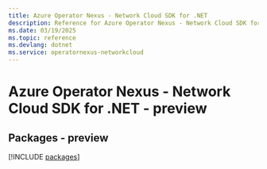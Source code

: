 ```yaml
---
title: Azure Operator Nexus - Network Cloud SDK for .NET
description: Reference for Azure Operator Nexus - Network Cloud SDK for .NET
ms.date: 03/19/2025
ms.topic: reference
ms.devlang: dotnet
ms.service: operatornexus-networkcloud
---
```

# Azure Operator Nexus - Network Cloud SDK for .NET - preview
## Packages - preview
[!INCLUDE [packages](operator-nexus---network-cloud-index.md)]
